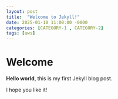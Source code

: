```yaml
---
layout: post
title:  "Welcome to Jekyll!"
date: 2025-01-10 11:00:00 -0000
categories: [CATEGORY-1 , CATEGORY-2]
tags: [aws]
---
```


# Welcome

**Hello world**, this is my first Jekyll blog post.

I hope you like it!
